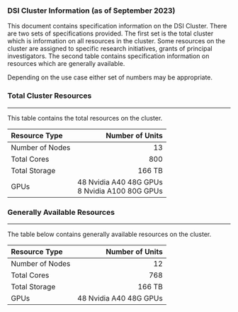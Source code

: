### DSI Cluster Information (as of September 2023)

This document contains specification information on the DSI Cluster. There are two sets of specifications provided. The first set is the total cluster which is information on all resources in the cluster. Some resources on the cluster are assigned to specific research initiatives, grants of principal investigators. The second table contains specification information on resources which are generally available.

Depending on the use case either set of numbers may be appropriate.

### Total Cluster Resources
---

This table contains the total resources on the cluster.


| Resource Type        | Number of Units | 
|:---------------------|--:|
Number of Nodes	| 13
Total Cores	| 800
Total Storage | 166 TB
GPUs | 48 Nvidia A40 48G GPUs  <br/> 8 Nvidia A100 80G GPUs

### Generally Available Resources
---

The table below contains generally available resources on the cluster.

| Resource Type        | Number of Units | 
|:---------------------|--:|
Number of Nodes | 12
Total Cores | 768
Total Storage | 166 TB
GPUs | 48 Nvidia A40 48G GPUs 



